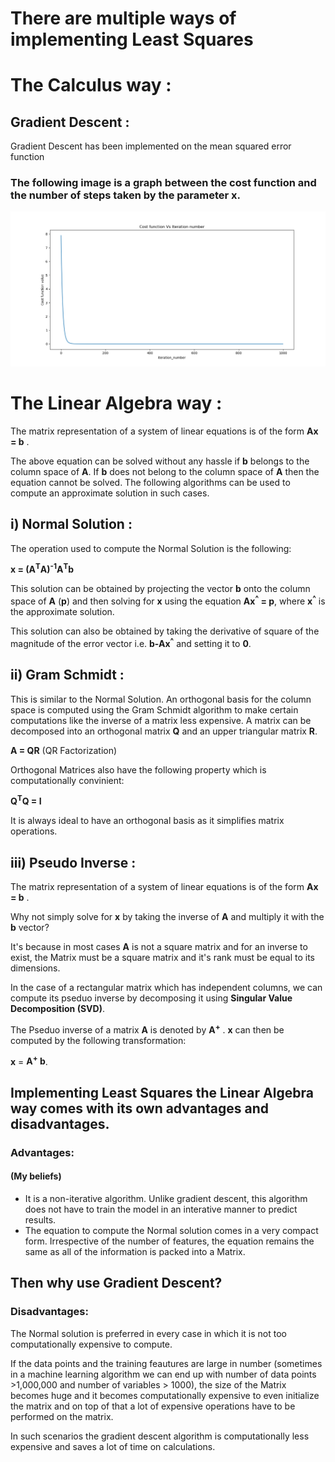 # There are multiple ways of implementing Least Squares

# The Calculus way : 

## Gradient Descent :
Gradient Descent has been implemented on the mean squared error function

### The following image is a graph between the cost function and the number of steps taken by the parameter x.

![alt tag](https://github.com/sathvikswaminathan/Linear-Regression/raw/master/Linear%20Regression/Gradient%20Descent/gradient_descent.png)

# The Linear Algebra way :

The matrix representation of a system of linear equations is of the form **Ax = b** . 

The above equation can be solved without any hassle if **b** belongs to the column space of **A**. If **b** does not belong to the column space of **A** then the equation cannot be solved. The following algorithms can be used to compute an approximate solution in such cases.

## i) Normal Solution :
The operation used to compute the Normal Solution is the following:

**x = (A<sup>T</sup>A)<sup>-1</sup>A<sup>T</sup>b**

This solution can be obtained by projecting the vector **b** onto the column space of **A** (**p**) and then solving for **x**
using the equation **Ax<sup>^</sup> = p**, where **x<sup>^</sup>** is the approximate solution.

This solution can also be obtained by taking the derivative of square of the magnitude of the error vector i.e. **b-Ax<sup>^</sup>**
and setting it to **0**.

## ii) Gram Schmidt :

This is similar to the Normal Solution. An orthogonal basis for the column space is computed using the  Gram Schmidt algorithm to make certain computations like the inverse of a matrix less expensive. A matrix can be decomposed into an orthogonal matrix **Q** and an upper triangular matrix **R**.

**A = QR** (QR Factorization)

Orthogonal Matrices also have the following property which is computationally convinient:

**Q<sup>T</sup>Q = I**

It is always ideal to have an orthogonal basis as it simplifies matrix operations.

## iii) Pseudo Inverse :
The matrix representation of a system of linear equations is of the form **Ax = b** . 

Why not simply solve for **x** by taking the inverse of **A** and multiply it with the **b** vector? 

It's because in most cases **A** is not a square matrix and for an inverse to exist, the Matrix must be a square matrix and it's rank must be equal to its dimensions. 

In the case of a rectangular matrix which has independent columns, we can compute its pseduo inverse by decomposing it using **Singular Value Decomposition (SVD)**. 

The Pseduo inverse of a matrix **A** is denoted by **A<sup>+</sup>** . 
**x** can then be computed by the following transformation:

**x** = **A<sup>+</sup> b**.

## Implementing Least Squares the Linear Algebra way comes with its own advantages and disadvantages. 

### Advantages:

#### (My beliefs)
* It is a non-iterative algorithm. Unlike gradient descent, this algorithm does not have to train the model in an interative manner to predict results.
* The equation to compute the Normal solution comes in a very compact form. Irrespective of the number of features, the equation remains the same as all of the information is packed into a Matrix.

## Then why use Gradient Descent?

### Disadvantages: 
The Normal solution is preferred in every case in which it is not too computationally expensive to compute.

If the data points and the training feautures are large in number (sometimes in a machine learning algorithm we can end up with number of data points >1,000,000 and number of variables > 1000), the size of the Matrix becomes huge and it becomes computationally expensive to even initialize the matrix and on top of that a lot of expensive operations have to be performed on the matrix.

In such scenarios the gradient descent algorithm is computationally less expensive and saves a lot of time on calculations.
